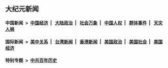 ## 大纪元新闻

#### 中国新闻 &nbsp;>&nbsp; [中国经济](indexes/ncid283/README.md?10080045) &nbsp;| &nbsp; [大陆政治](indexes/ncid277/README.md?10080045) &nbsp;| &nbsp; [社会万象](indexes/ncid282/README.md?10080045) &nbsp;| &nbsp; [中国人权](indexes/ncid278/README.md?10080045) &nbsp;| &nbsp; [群体事件](indexes/ncid279/README.md?10080045) &nbsp;| &nbsp; [天灾人祸](indexes/ncid280/README.md?10080045)

#### 国际新闻 &nbsp;>&nbsp; [美中关系](indexes/nf1412576/README.md?10080045) &nbsp;| &nbsp; [台湾新闻](indexes/ncid1349361/README.md?10080045) &nbsp;| &nbsp; [香港新闻](indexes/ncid1349362/README.md?10080045) &nbsp;| &nbsp; [美国政治](indexes/ncid1078159/README.md?10080045) &nbsp;| &nbsp; [美国社会](indexes/ncid1078160/README.md?10080045) &nbsp;| &nbsp; [美国经济](indexes/ncid1078158/README.md?10080045)

#### 特别专题 &nbsp;>&nbsp; [中共百年历史](https://github.com/easy2view/epoch-special/blob/master/README.md?10080045)  
